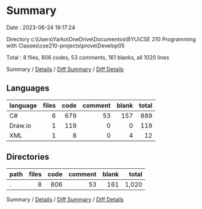 # Summary

Date : 2023-06-24 19:17:24

Directory c:\\Users\\Yarko\\OneDrive\\Documentos\\BYU\\CSE 210 Programming with Classes\\cse210-projects\\prove\\Develop05

Total : 8 files,  806 codes, 53 comments, 161 blanks, all 1020 lines

Summary / [Details](details.md) / [Diff Summary](diff.md) / [Diff Details](diff-details.md)

## Languages
| language | files | code | comment | blank | total |
| :--- | ---: | ---: | ---: | ---: | ---: |
| C# | 6 | 679 | 53 | 157 | 889 |
| Draw.io | 1 | 119 | 0 | 0 | 119 |
| XML | 1 | 8 | 0 | 4 | 12 |

## Directories
| path | files | code | comment | blank | total |
| :--- | ---: | ---: | ---: | ---: | ---: |
| . | 8 | 806 | 53 | 161 | 1,020 |

Summary / [Details](details.md) / [Diff Summary](diff.md) / [Diff Details](diff-details.md)